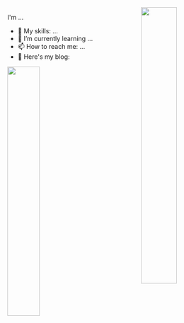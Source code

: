 
<img align="right" src="https://github.com/YiNNx/YiNNx/assets/86649490/c82df293-5c9d-44e8-ac45-bf1419efdd6c" width="40%" />

I'm ...

- 🔭 My skills: ...
- 🌱 I’m currently learning ...
- 📫 How to reach me: ...
- 📑 Here's my blog:


<img align="left" src="https://github-readme-stats.vercel.app/api?username=YiNNx" width="38%" />
